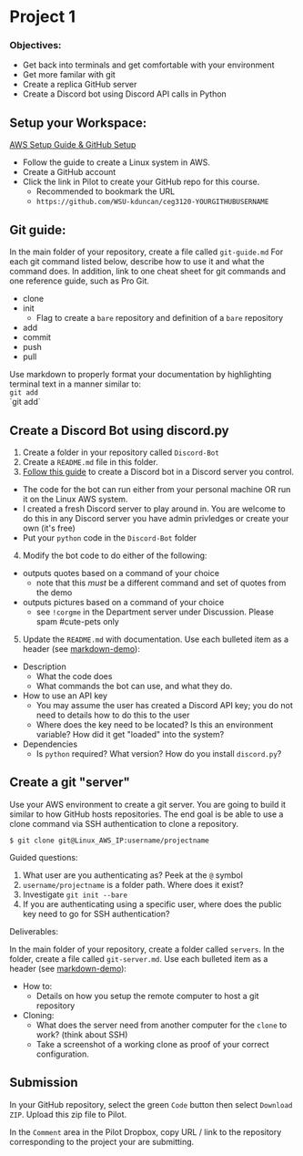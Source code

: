 # Project 1

### Objectives:

- Get back into terminals and get comfortable with your environment
- Get more familar with git
- Create a replica GitHub server
- Create a Discord bot using Discord API calls in Python

## Setup your Workspace:

[AWS Setup Guide & GitHub Setup](../../AWS-Setup-Guide.md)

- Follow the guide to create a Linux system in AWS.
- Create a GitHub account
- Click the link in Pilot to create your GitHub repo for this course.
  - Recommended to bookmark the URL
  - `https://github.com/WSU-kduncan/ceg3120-YOURGITHUBUSERNAME`

## Git guide:

In the main folder of your repository, create a file called `git-guide.md` For each git command listed below, describe how to use it and what the command does. In addition, link to one cheat sheet for git commands and one reference guide, such as Pro Git.

- clone
- init
  - Flag to create a `bare` repository and definition of a `bare` repository
- add
- commit
- push
- pull

Use markdown to properly format your documentation by highlighting terminal text in a manner similar to:  
`git add`  
\`git add\`

## Create a Discord Bot using discord.py

1. Create a folder in your repository called `Discord-Bot`
2. Create a `README.md` file in this folder.
3. [Follow this guide](https://realpython.com/how-to-make-a-discord-bot-python/) to create a Discord bot in a Discord server you control.

- The code for the bot can run either from your personal machine OR run it on the Linux AWS system.
- I created a fresh Discord server to play around in. You are welcome to do this in any Discord server you have admin privledges or create your own (it's free)
- Put your `python` code in the `Discord-Bot` folder

4. Modify the bot code to do either of the following:

- outputs quotes based on a command of your choice
  - note that this _must_ be a different command and set of quotes from the demo
- outputs pictures based on a command of your choice
  - see `!corgme` in the Department server under Discussion. Please spam #cute-pets only

5. Update the `README.md` with documentation. Use each bulleted item as a header (see [markdown-demo](../../markdown-demo.md)):

- Description
  - What the code does
  - What commands the bot can use, and what they do.
- How to use an API key
  - You may assume the user has created a Discord API key; you do not need to details how to do this to the user
  - Where does the key need to be located? Is this an environment variable? How did it get "loaded" into the system?
- Dependencies
  - Is `python` required? What version? How do you install `discord.py`?

## Create a git "server"

Use your AWS environment to create a git server. You are going to build it similar to how GitHub hosts repositories. The end goal is be able to use a clone command via SSH authentication to clone a repository.

```
$ git clone git@Linux_AWS_IP:username/projectname
```

Guided questions:

1. What user are you authenticating as? Peek at the `@` symbol
2. `username/projectname` is a folder path. Where does it exist?
3. Investigate `git init --bare`
4. If you are authenticating using a specific user, where does the public key need to go for SSH authentication?

Deliverables:

In the main folder of your repository, create a folder called `servers`. In the folder, create a file called `git-server.md`. Use each bulleted item as a header (see [markdown-demo](../../markdown-demo.md)):

- How to:
  - Details on how you setup the remote computer to host a git repository
- Cloning:
  - What does the server need from another computer for the `clone` to work? (think about SSH)
  - Take a screenshot of a working clone as proof of your correct configuration.

## Submission

In your GitHub repository, select the green `Code` button then select `Download ZIP`. Upload this zip file to Pilot.

In the `Comment` area in the Pilot Dropbox, copy URL / link to the repository corresponding to the project your are submitting.
